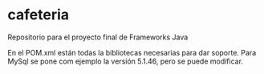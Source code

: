 # cafeteria

Repositorio para el proyecto final de Frameworks Java

En el POM.xml están todas la bibliotecas necesarias para dar soporte. Para MySql se pone com ejemplo la versión 5.1.46, pero se puede modificar.
